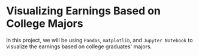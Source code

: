 # Visualizing Earnings Based on College Majors

In this project, we will be using `Pandas`, `matplotlib`, and `Jupyter Notebook` to visualize the earnings based on college graduates' majors.